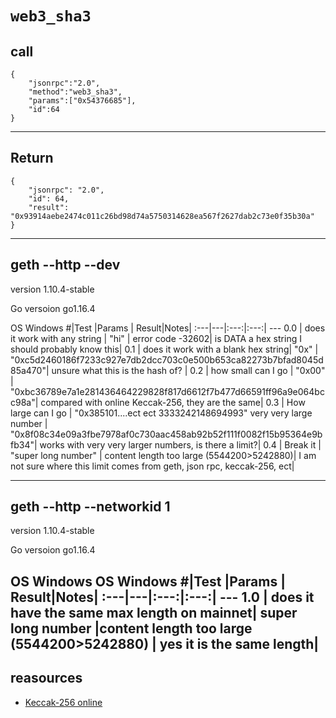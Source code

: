# `web3_sha3`

## call
```
{
	"jsonrpc":"2.0",
	"method":"web3_sha3",
	"params":["0x54376685"],
	"id":64
}
```
---
## Return
```
{
    "jsonrpc": "2.0",
    "id": 64,
    "result": "0x93914aebe2474c011c26bd98d74a5750314628ea567f2627dab2c73e0f35b30a"
}
```
---
## geth --http --dev
version 1.10.4-stable

Go versoion go1.16.4

OS Windows
#|Test |Params | Result|Notes|
:---|---|:---:|:---:| ---
0.0 | does it work with any string | "hi" | error code -32602| is DATA a hex string I should probably know this|
0.1 | does it work with a blank hex string| "0x" | "0xc5d2460186f7233c927e7db2dcc703c0e500b653ca82273b7bfad8045d85a470"| unsure what this is the  hash of? |
0.2 | how small can I go | "0x00" | "0xbc36789e7a1e281436464229828f817d6612f7b477d66591ff96a9e064bcc98a"| compared with online Keccak-256, they are the same|
0.3 | How large can I go | "0x385101....ect ect  3333242148694993" very very large number | "0x8f08c34e09a3fbe7978af0c730aac458ab92b52f111f0082f15b95364e9bfb34"| works with very very larger numbers, is there a limit?|
0.4 | Break it | "super long number"  | content length too large (5544200>5242880)| I am not sure where this limit comes from geth, json rpc, keccak-256, ect|

---
## geth --http --networkid 1
version 1.10.4-stable

Go versoion go1.16.4

OS Windows
OS Windows
#|Test |Params | Result|Notes|
:---|---|:---:|:---:| ---
1.0 | does it have the same max length on mainnet| super long number |content length too large (5544200>5242880) | yes it is the same length|
---
## reasources

- [Keccak-256 online](https://emn178.github.io/online-tools/keccak_256.html)